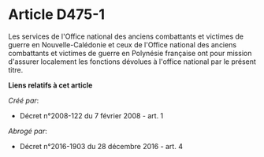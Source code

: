# Article D475-1

Les services de l'Office national des anciens combattants et victimes de guerre en Nouvelle-Calédonie et ceux de l'Office
national des anciens combattants et victimes de guerre en Polynésie française ont pour mission d'assurer localement les
fonctions dévolues à l'office national par le présent titre.

**Liens relatifs à cet article**

_Créé par_:

  - Décret n°2008-122 du 7 février 2008 - art. 1

_Abrogé par_:

  - Décret n°2016-1903 du 28 décembre 2016 - art. 4
